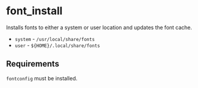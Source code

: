 # font_install

Installs fonts to either a system or user location and updates the font cache.

* `system` - `/usr/local/share/fonts`
* `user` - `${HOME}/.local/share/fonts`

## Requirements

`fontconfig` must be installed.
